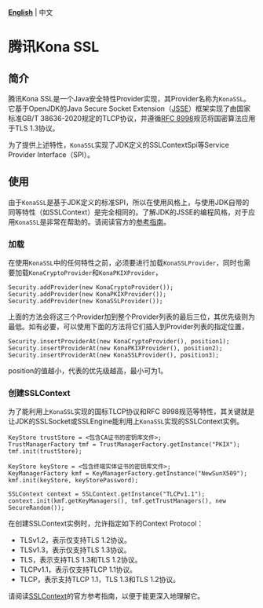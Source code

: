 **[English]** | 中文

# 腾讯Kona SSL

## 简介
腾讯Kona SSL是一个Java安全特性Provider实现，其Provider名称为`KonaSSL`。它基于OpenJDK的Java Secure Socket Extension（[JSSE]）框架实现了由国家标准GB/T 38636-2020规定的TLCP协议，并遵循[RFC 8998]规范将国密算法应用于TLS 1.3协议。

为了提供上述特性，`KonaSSL`实现了JDK定义的SSLContextSpi等Service Provider Interface（SPI）。

## 使用
由于`KonaSSL`是基于JDK定义的标准SPI，所以在使用风格上，与使用JDK自带的同等特性（如SSLContext）是完全相同的。了解JDK的JSSE的编程风格，对于应用`KonaSSL`是非常在帮助的。请阅读官方的[参考指南]。

### 加载
在使用`KonaSSL`中的任何特性之前，必须要进行加载`KonaSSLProvider`，同时也需要加载`KonaCryptoProvider`和`KonaPKIXProvider`，

```
Security.addProvider(new KonaCryptoProvider());
Security.addProvider(new KonaPKIXProvider());
Security.addProvider(new KonaSSLProvider());
```

上面的方法会将这三个Provider加到整个Provider列表的最后三位，其优先级则为最低。如有必要，可以使用下面的方法将它们插入到Provider列表的指定位置，

```
Security.insertProviderAt(new KonaCryptoProvider(), position1);
Security.insertProviderAt(new KonaPKIXProvider(), position2);
Security.insertProviderAt(new KonaSSLProvider(), position3);
```

position的值越小，代表的优先级越高，最小可为1。

### 创建SSLContext
为了能利用上`KonaSSL`实现的国标TLCP协议和RFC 8998规范等特性，其关键就是让JDK的SSLSocket或SSLEngine能利用上`KonaSSL`实现的SSLContext实例。

```
KeyStore trustStore = <包含CA证书的密钥库文件>;
TrustManagerFactory tmf = TrustManagerFactory.getInstance("PKIX");
tmf.init(trustStore);

KeyStore keyStore = <包含终端实体证书的密钥库文件>;
KeyManagerFactory kmf = KeyManagerFactory.getInstance("NewSunX509");
kmf.init(keyStore, keyStorePassword);

SSLContext context = SSLContext.getInstance("TLCPv1.1");
context.init(kmf.getKeyManagers(), tmf.getTrustManagers(), new SecureRandom());
```

在创建SSLContext实例时，允许指定如下的Context Protocol：

- TLSv1.2，表示仅支持TLS 1.2协议。
- TLSv1.3，表示仅支持TLS 1.3协议。
- TLS，表示支持TLS 1.3和TLS 1.2协议。
- TLCPv1.1，表示仅支持TLCP 1.1协议。
- TLCP，表示支持TLCP 1.1，TLS 1.3和TLS 1.2协议。

请阅读[SSLContext]的官方参考指南，以便于能更深入地理解它。


[English]:
<README.md>

[JSSE]:
<https://docs.oracle.com/en/java/javase/11/security/java-secure-socket-extension-jsse-reference-guide.html#GUID-93DEEE16-0B70-40E5-BBE7-55C3FD432345>

[RFC 8998]:
<https://datatracker.ietf.org/doc/html/rfc8998>

[参考指南]:
<https://docs.oracle.com/en/java/javase/11/security/java-secure-socket-extension-jsse-reference-guide.html#GUID-93DEEE16-0B70-40E5-BBE7-55C3FD432345>

[SSLContext]:
<https://docs.oracle.com/en/java/javase/11/security/java-secure-socket-extension-jsse-reference-guide.html#GUID-C281CAF3-275F-4DE4-8B47-4A84363CF39F>
